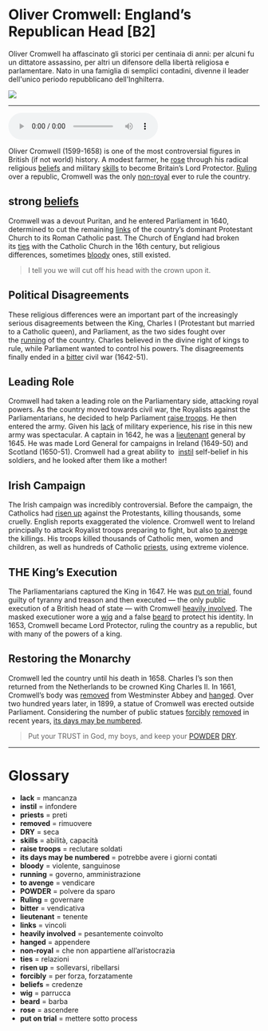 # Oliver Cromwell: England’s Republican Head   [B2]

Oliver Cromwell ha affascinato gli storici per centinaia di anni: per alcuni fu un dittatore assassino, per altri un difensore della libertà religiosa e parlamentare. Nato in una famiglia di semplici contadini, divenne il leader dell'unico periodo repubblicano dell'Inghilterra.

![](Oliver%20Cromwell%20England%E2%80%99s%20Republican%20Head.jpg)

--------------

<div>
<audio controls autoplay>
    <source src="https://raw.githubusercontent.com/dartie/speakup/main/2023-01/Oliver%20Cromwell%20England%E2%80%99s%20Republican%20Head.mp3" type="audio/mpeg">
</audio>
</div>


Oliver Cromwell (1599-1658) is one of the most controversial figures in British (if not world) history. A modest farmer, he [rose](## "ascendere") through his radical religious [beliefs](## "credenze") and military [skills](## "abilità, capacità") to become Britain’s Lord Protector. [Ruling](## "governare") over a republic, Cromwell was the only [non-royal](## "che non appartiene all’aristocrazia") ever to rule the country. 

## strong [beliefs](## "credenze")
Cromwell was a devout Puritan, and he entered Parliament in 1640, determined to cut the remaining [links](## "vincoli") of the country’s dominant Protestant Church to its Roman Catholic past. The Church of England had broken its [ties](## "relazioni") with the Catholic Church in the 16th century, but religious differences, sometimes [bloody](## "violente, sanguinose") ones, still existed.


>I tell you we will cut off his head with the crown upon it.




## Political Disagreements
These religious differences were an important part of the increasingly serious disagreements between the King, Charles I (Protestant but married to a Catholic queen), and Parliament, as the two sides fought over the [running](## "governo, amministrazione") of the country. Charles believed in the divine right of kings to rule, while Parliament wanted to control his powers. The disagreements finally ended in a [bitter](## "vendicativa") civil war (1642-51).

## Leading Role
Cromwell had taken a leading role on the Parliamentary side, attacking royal powers. As the country moved towards civil war, the Royalists against the Parliamentarians, he decided to help Parliament [raise troops](## "reclutare soldati"). He then entered the army. Given his [lack](## "mancanza") of military experience, his rise in this new army was spectacular. A captain in 1642, he was a [lieutenant](## "tenente") general by 1645. He was made Lord General for campaigns in Ireland (1649-50) and Scotland (1650-51). Cromwell had a great ability to  [instil](## "infondere") self-belief in his soldiers, and he looked after them like a mother!

## Irish Campaign
The Irish campaign was incredibly controversial. Before the campaign, the Catholics had [risen up](## "sollevarsi, ribellarsi") against the Protestants, killing thousands, some cruelly. English reports exaggerated the violence. Cromwell went to Ireland principally to attack Royalist troops preparing to fight, but also [to avenge](## "vendicare") the killings. His troops killed thousands of Catholic men, women and children, as well as hundreds of Catholic [priests](## "preti"), using extreme violence.

## THE King’s Execution
The Parliamentarians captured the King in 1647. He was [put on trial](## "mettere sotto process"), found guilty of tyranny and treason and then executed — the only public execution of a British head of state — with Cromwell [heavily involved](## "pesantemente coinvolto"). The masked executioner wore a [wig](## "parrucca") and a false [beard](## "barba") to protect his identity. In 1653, Cromwell became Lord Protector, ruling the country as a republic, but with many of the powers of a king. 

## Restoring the Monarchy
Cromwell led the country until his death in 1658. Charles I’s son then returned from the Netherlands to be crowned King Charles II. In 1661, Cromwell’s body was [removed](## "rimuovere") from Westminster Abbey and [hanged](## "appendere"). Over two hundred years later, in 1899, a statue of Cromwell was erected outside Parliament. Considering the number of public statues [forcibly](## "per forza, forzatamente") [removed](## "rimuovere") in recent years, [its days may be numbered](## "potrebbe avere i giorni contati").


>Put your TRUST in God, my boys,
and keep your [POWDER](## "polvere da sparo") [DRY](## "seca").




--------------

<div style = "display:block; clear:both; page-break-after:always;"></div>

# Glossary
* **lack** = mancanza
* **instil** = infondere
* **priests** = preti
* **removed** = rimuovere
* **DRY** = seca
* **skills** = abilità, capacità
* **raise troops** = reclutare soldati
* **its days may be numbered** = potrebbe avere i giorni contati
* **bloody** = violente, sanguinose
* **running** = governo, amministrazione
* **to avenge** = vendicare
* **POWDER** = polvere da sparo
* **Ruling** = governare
* **bitter** = vendicativa
* **lieutenant** = tenente
* **links** = vincoli
* **heavily involved** = pesantemente coinvolto
* **hanged** = appendere
* **non-royal** = che non appartiene all’aristocrazia
* **ties** = relazioni
* **risen up** = sollevarsi, ribellarsi
* **forcibly** = per forza, forzatamente
* **beliefs** = credenze
* **wig** = parrucca
* **beard** = barba
* **rose** = ascendere
* **put on trial** = mettere sotto process
